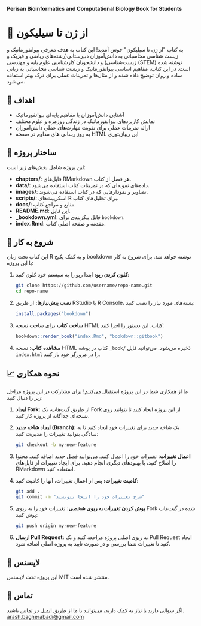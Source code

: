 **Perisan Bioinformatics and Computational Biology Book for Students**
# 📘 از ژن تا سیلیکون 

به کتاب "از ژن تا سیلیکون" خوش آمدید! این کتاب به هدف معرفی بیوانفورماتیک و زیست شناسی محاسباتی به دانش‌آموزان دبیرستانی(رشته‌های ریاضی و فیزیک و زیست‌شناسی) و دانشجویان کارشناسی علوم پایه و مهندسی (STEM) نوشته شده است. در این کتاب، مفاهیم اساسی بیوانفورماتیک و زیست شناسی محاسباتی به زبانی ساده و روان توضیح داده شده و از مثال‌ها و تمرینات عملی برای درک بهتر استفاده می‌شود.

## 🎯 اهداف

- آشنایی دانش‌آموزان با مفاهیم پایه‌ای بیوانفورماتیک
- نمایش کاربردهای بیوانفورماتیک در زندگی روزمره و علوم مختلف
- ارائه تمرینات عملی برای تقویت مهارت‌های عملی دانش‌آموزان
- به روز رسانی های مداوم در صفحه HTML این ریپازیتوری

## 📂 ساختار پروژه

این پروژه شامل بخش‌های زیر است:

- **chapters/**: فایل‌های RMarkdown هر فصل از کتاب.
- **data/**: داده‌های نمونه‌ای که در تمرینات کتاب استفاده می‌شود.
- **images/**: تصاویر و نمودارهایی که در کتاب استفاده می‌شوند.
- **scripts/**: اسکریپت‌های R برای تحلیل‌های کتاب.
- **docs/**: منابع و مراجع کتاب.
- **README.md**: این فایل.
- **_bookdown.yml**: فایل پیکربندی برای `bookdown`.
- **index.Rmd**: مقدمه و صفحه اصلی کتاب.

<!-- for dev. 
📦 بیوانفورماتیک-برای-همه/
 ┣ 📂 chapters/
 ┃ ┣ 📜 chapter1-introduction.Rmd
 ┃ ┣ 📜 chapter2-dna-sequencing.Rmd
 ┃ ┗ 📜 ...
 ┣ 📂 data/
 ┃ ┣ 📜 example-data.csv
 ┃ ┗ 📜 example-data2.fasta
 ┣ 📂 images/
 ┃ ┣ 📜 figure1.png
 ┃ ┗ 📜 ...
 ┣ 📂 scripts/
 ┃ ┣ 📜 analysis-script.R
 ┃ ┗ 📜 ...
 ┣ 📂 docs/
 ┃ ┣ 📜 references.bib
 ┃ ┗ 📜 ...
 ┣ 📜 README.md
 ┣ 📜 _bookdown.yml
 ┣ 📜 index.Rmd
 ┗ 📜 LICENSE
 
-->
## 🚀 شروع به کار
این کتاب تحت زبان R و به کمک پکیج bookdown نوشته خواهد شد.
برای شروع به کار با این پروژه:

1. **کلون کردن رپو:**
   ابتدا رپو را به سیستم خود کلون کنید:
   ```bash
   git clone https://github.com/username/repo-name.git
   cd repo-name
   ```
2. **نصب پیش‌نیازها:**
   از طریق RStudio یا R Console، بسته‌های مورد نیاز را نصب کنید:
   ```r
   install.packages("bookdown")
   ```

3. **ساخت کتاب**
   برای ساخت نسخه HTML کتاب، این دستور را اجرا کنید:

   ```r
   bookdown::render_book("index.Rmd", "bookdown::gitbook")
   ```
4. **مشاهده کتاب:**
   نسخه HTML کتاب در پوشه `_book/` ذخیره می‌شود. می‌توانید فایل `index.html` را در مرورگر خود باز کنید.

## 📈 نحوه همکاری
ما از همکاری شما در این پروژه استقبال می‌کنیم! برای مشارکت در این پروژه مراحل زیر را دنبال کنید:

1. **ایجاد Fork:**
   از طریق گیت‌هاب، یک Fork از این پروژه ایجاد کنید تا بتوانید روی نسخه‌ای جداگانه از پروژه کار کنید.

2. **ایجاد شاخه جدید (Branch):**
   یک شاخه جدید برای تغییرات خود ایجاد کنید تا به سادگی بتوانید تغییرات را مدیریت کنید:

   ```bash
   git checkout -b my-new-feature
   ```

3. **اعمال تغییرات:**
   تغییرات خود را اعمال کنید. می‌توانید فصل جدید اضافه کنید، محتوا را اصلاح کنید، یا بهبودهای دیگری انجام دهید. برای ایجاد تغییرات از فایل‌های RMarkdown استفاده کنید.
4. **کامیت تغییرات:**
   پس از اعمال تغییرات، آنها را کامیت کنید:

   ```bash
   git add .
   git commit -m "شرح تغییرات خود را اینجا بنویسید"
   ```

5. **پوش کردن تغییرات به رپوی شخصی:**
   تغییرات خود را به رپوی Fork شده در گیت‌هاب پوش کنید:

   ```bash
   git push origin my-new-feature
   ```

6. **ارسال Pull Request:**
   به رپوی اصلی پروژه مراجعه کنید و یک Pull Request ایجاد کنید تا تغییرات شما بررسی و در صورت تایید به پروژه اصلی اضافه شود.

## 📄 لایسنس
این پروژه تحت لایسنس MIT منتشر شده است.

## 📧 تماس
اگر سوالی دارید یا نیاز به کمک دارید، می‌توانید با ما از طریق ایمیل در تماس باشید.
arash.bagherabadi@gmail.com

